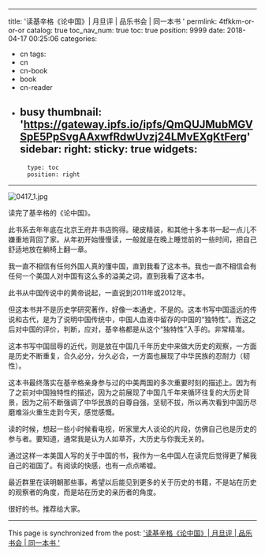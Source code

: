 
---
title: '读基辛格《论中国》| 月旦评 | 品乐书会 | 同一本书 '
permlink: 4tfkkm-or-or-or
catalog: true
toc_nav_num: true
toc: true
position: 9999
date: 2018-04-17 00:25:06
categories:
- cn
tags:
- cn
- cn-book
- book
- cn-reader
- busy
thumbnail: 'https://gateway.ipfs.io/ipfs/QmQUJMubMGVSpE5PpSvgAAxwfRdwUvzj24LMvEXgKtFerg'
sidebar:
    right:
        sticky: true
widgets:
    -
        type: toc
        position: right
---


![0417_1.jpg](https://gateway.ipfs.io/ipfs/QmQUJMubMGVSpE5PpSvgAAxwfRdwUvzj24LMvEXgKtFerg)


读完了基辛格的《论中国》。 

此书系去年年底在北京王府井书店购得。硬皮精装，和其他十多本书一起一点儿不嫌重地背回了家。从年初开始慢慢读，一般就是在晚上睡觉前的一些时间，把自己舒适地放在躺椅上翻一章。 

我一直不相信有任何外国人真的懂中国，直到我看了这本书。我也一直不相信会有任何一个美国人对中国有这么多的溢美之词，直到我看了这本书。 

此书从中国传说中的黄帝说起，一直说到2011年或2012年。

但这本书并不是历史学研究著作，好像一本通史，不是的。这本书写中国遥远的传说和古代，是为了说明中国传统中，中国人血液中留存的中国的“独特性”。而这之后对中国的评价，判断，应对，基辛格都是从这个“独特性”入手的。非常精准。

这本书写中国屈辱的近代，则是放在中国几千年历史中来做大历史的观察，一方面是历史不断重复，合久必分，分久必合，一方面也展现了中华民族的忍耐力（韧性）。

这本书最终落实在基辛格亲身参与过的中美两国的多次重要时刻的描述上。因为有了之前对中国独特性的描述，因为之前展现了中国几千年来循环往复的大历史背景，因为之前不断强调了中华民族的自尊自强，坚韧不拔，所以再次看到中国历尽磨难浴火重生走到今天，感觉感慨。

读的时候，想起一些小时候看电视，听家里大人谈论的片段，仿佛自己也是历史的参与者。要知道，通常我是认为人如草芥，大历史与你我无关的。 

通过这样一本美国人写的关于中国的书，我作为一名中国人在读完后觉得更了解我自己的祖国了。有阅读的快感，也有一点点唏嘘。 

最近群里在读明朝那些事，希望以后能见到更多的关于历史的书籍，不是站在历史的观察者的角度，而是站在历史的亲历者的角度。 

很好的书。推荐给大家。

- - -

This page is synchronized from the post: ['读基辛格《论中国》| 月旦评 | 品乐书会 | 同一本书 '](https://steemit.com/@weisheng167388/4tfkkm-or-or-or)
